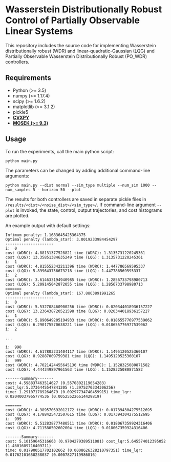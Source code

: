 Wasserstein Distributionally Robust Control of Partially Observable Linear Systems
====================================================

This repository includes the source code for implementing Wasserstein distributionally robust (WDR) and linear-quadratic-Gaussian (LQG) and Partially Observable Wasserstein Distributionally Robust (PO_WDR) controllers.

## Requirements
- Python (>= 3.5)
- numpy (>= 1.17.4)
- scipy (>= 1.6.2)
- matplotlib (>= 3.1.2)
- pickle5
- **[CVXPY](https://www.cvxpy.org/)**
- **[MOSEK (>= 9.3)](https://www.mosek.com/)**

## Usage

To run the experiments, call the main python script:
```
python main.py
```

The parameters can be changed by adding additional command-line arguments:
```
python main.py --dist normal --sim_type multiple --num_sim 1000 --num_samples 5 --horizon 50 --plot
```

The results for both controllers are saved in separate pickle files in `/results/<dist>/<noise_dist>/<sim_type>/`. If command-line argument `--plot` is invoked, the state, control, output trajectories, and cost histograms are plotted.


An example output with default settings:

```
Infimum penalty: 1.1683645425364375
Optimal penalty (lambda_star): 3.0019233984454297
---------------------
i:  0
cost (WDRC): 4.88131377528821 time (WDRC): 1.3135731220245361
cost (LQG): 13.35851384635249 time (LQG): 1.3135731220245361
i:  1
cost (WDRC): 4.815552342211396 time (WDRC): 1.447786569595337
cost (LQG): 5.899643756673218 time (LQG): 1.447786569595337
i:  2
cost (WDRC): 3.614633194940985 time (WDRC): 1.2856733798980713
cost (LQG): 5.209145042872055 time (LQG): 1.2856733798980713
=======
Optimal penalty (lambda_star): 167.8803891991265
---------------------
i:  0
cost (WDRC): 5.532708460900256 time (WDRC): 0.020344018936157227
cost (LQG): 13.236438720521598 time (LQG): 0.020344018936157227
i:  1
cost (WDRC): 5.890649205194933 time (WDRC): 0.018655776977539062
cost (LQG): 6.290175570638221 time (LQG): 0.018655776977539062
i:  2

...

i:  998
cost (WDRC): 4.617803231404117 time (WDRC): 1.1495120525360107
cost (LQG): 8.92887009759381 time (LQG): 1.1495120525360107
i:  999
cost (WDRC): 4.7021424455645136 time (WDRC): 1.1528325080871582
cost (LQG): 4.444349897961563 time (LQG): 1.1528325080871582

-------Summary-------
cost: 4.598837463514627 (0.5570802119654283) cost_lqr:5.3736445547841205 (1.3975270334306256)
time: 1.291071789264679 (0.09297734740459915) time_lqr: 0.02040037965774536 (0.005255226614429819)

=======
cost (WDRC): 4.389570592012172 time (WDRC): 0.017394304275512695
cost (LQG): 4.1788425472507615 time (LQG): 0.017394304275512695
i:  999
cost (WDRC): 5.512838777480511 time (WDRC): 0.018067359924316406
cost (LQG): 4.711580502602004 time (LQG): 0.018067359924316406

-------Summary-------
cost: 5.10159645316663 (0.9704279389511081) cost_lqr:5.645574012395052 (1.4601609716409711)
time: 0.017900517702102662 (0.0008626328210797351) time_lqr: 0.01762101650238037 (0.0007827119986816)
```

